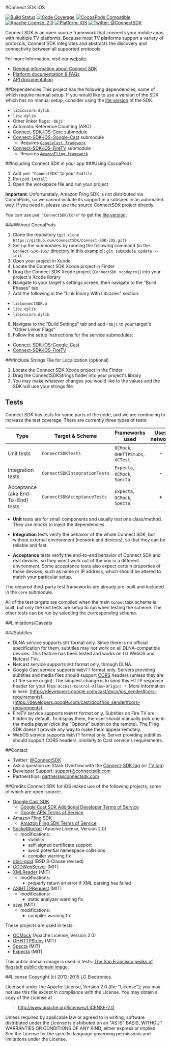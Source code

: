 #Connect SDK iOS

[![Build Status](https://travis-ci.org/ConnectSDK/Connect-SDK-iOS.svg)](https://travis-ci.org/ConnectSDK/Connect-SDK-iOS)
[![Code Coverage](https://img.shields.io/codecov/c/github/ConnectSDK/Connect-SDK-iOS/dev.svg)](https://codecov.io/github/ConnectSDK/Connect-SDK-iOS)
[![CocoaPods Compatible](https://img.shields.io/cocoapods/v/ConnectSDK.svg)](https://cocoapods.org/pods/ConnectSDK)
[![Apache License, 2.0](https://img.shields.io/cocoapods/l/ConnectSDK.svg)](https://github.com/ConnectSDK/Connect-SDK-iOS/blob/master/LICENSE)
[![Platform: iOS](https://img.shields.io/cocoapods/p/ConnectSDK.svg)](http://cocoadocs.org/docsets/ConnectSDK/)
[![Twitter: @ConnectSDK](https://img.shields.io/badge/twitter-@ConnectSDK-blue.svg)](https://twitter.com/ConnectSDK)

Connect SDK is an open source framework that connects your mobile apps with multiple TV platforms. Because most TV platforms support a variety of protocols, Connect SDK integrates and abstracts the discovery and connectivity between all supported protocols.

For more information, visit our [website](http://www.connectsdk.com/).

* [General information about Connect SDK](http://www.connectsdk.com/discover/)
* [Platform documentation & FAQs](http://www.connectsdk.com/docs/ios/)
* [API documentation](http://www.connectsdk.com/apis/ios/)

##Dependencies
This project has the following dependencies, some of which require manual setup. If you would like to use a version of the SDK which has no manual setup, consider using the [lite version](https://github.com/ConnectSDK/Connect-SDK-iOS-Lite) of the SDK.

* `libicucore.dylib`
* `libz.dylib`
* Other linker flags: `-ObjC`
* Automatic Reference Counting (ARC)
* [Connect-SDK-iOS-Core](https://github.com/ConnectSDK/Connect-SDK-iOS-Core) submodule
* [Connect-SDK-iOS-Google-Cast](https://github.com/ConnectSDK/Connect-SDK-iOS-Google-Cast) submodule
  - Requires [`GoogleCast.framework`](https://developers.google.com/cast/docs/developers#libraries)
* [Connect-SDK-iOS-FireTV](https://github.com/ConnectSDK/Connect-SDK-iOS-FireTV) submodule
  - Requires [`AmazonFling.framework`](https://developer.amazon.com/public/apis/experience/fling/docs/amazon-fling-sdk-download)

##Including Connect SDK in your app
###Using CocoaPods
1. Add `pod "ConnectSDK"` to your `Podfile`
2. Run `pod install`
3. Open the workspace file and run your project

**Important**: Unfortunately, Amazon Fling SDK is not distributed via CocoaPods, so we cannot include its support in a subspec in an automated way. If you need it, please use the source ConnectSDK project directly.

You can use `pod "ConnectSDK/Core"` to get the [lite version](https://github.com/ConnectSDK/Connect-SDK-iOS-Lite).

###Without CocoaPods

1. Clone the repository (`git clone https://github.com/ConnectSDK/Connect-SDK-iOS.git`)
2. Set up the submodules by running the following command (in the `Connect-SDK-iOS/` directory in this example): `git submodule update --init`
3. Open your project in Xcode
4. Locate the Connect SDK Xcode project in Finder
5. Drag the Connect SDK Xcode project (`ConnectSDK.xcodeproj`) into your project's Xcode library
6. Navigate to your target's settings screen, then navigate to the "Build Phases" tab
7. Add the following in the "Link Binary With Libraries" section:
 - `libConnectSDK.a`
 - `libz.dylib`
 - `libicucore.dylib`
8. Navigate to the "Build Settings" tab and add `-ObjC` to your target's "Other Linker Flags"
9. Follow the setup instructions for the service submodules:
 - [Connect-SDK-iOS-Google-Cast](https://github.com/ConnectSDK/Connect-SDK-iOS-Google-Cast)
 - [Connect-SDK-iOS-FireTV](https://github.com/ConnectSDK/Connect-SDK-iOS-FireTV)

###Include Strings File for Localization (optional)
1. Locate the Connect SDK Xcode project in the Finder
2. Drag the ConnectSDKStrings folder into your project's library
3. You may make whatever changes you would like to the values and the SDK will use your strings file

## Tests

Connect SDK has tests for some parts of the code, and we are continuing to increase the test coverage. There are currently three types of tests:

Type | Target &amp; Scheme | Frameworks used | Uses network | Fast | Reliable
-----|---------------------|-----------------|:------------:|:----:|:-------:
Unit tests | `ConnectSDKTests` | `OCMock`, `OHHTTPStubs`, `XCTest` | **-** | **+** | **+**
Integration tests | `ConnectSDKIntegrationTests` | `Expecta`, `OCMock`, `Specta` | **-** | **+** | **+**
Acceptance (aka End-To-End) tests | `ConnectSDKAcceptanceTests` | `Expecta`, `OCMock`, `Specta` | **+** | **-** | **±**

* **Unit** tests are for small components and usually test one class/method. They use mocks to inject the dependencies.

* **Integration** tests verify the behavior of the whole Connect SDK, but without external environment (network and devices), so that they can be reliable and fast.

* **Acceptance** tests verify the end-to-end behavior of Connect SDK and real devices, so they won't work out of the box in a different environment. Some acceptance tests also expect certain properties of those devices, such as name or IP address, which should be altered to match your particular setup.

The required third-party test frameworks are already pre-built and included in the `core` submodule.

All of the test targets are compiled when the main `ConnectSDK` scheme is built, but only the unit tests are setup to run when testing the scheme. The other tests can be run by selecting the corresponding scheme.

##Limitations/Caveats

###Subtitles

- DLNA service supports `SRT` format only. Since there is no official specification for them, subtitles may not work on all DLNA-compatible devices. This feature has been tested and works on LG WebOS and Netcast TVs.
- Netcast service supports `SRT` format only, through DLNA.
- Google Cast service supports `WebVTT` format only. Servers providing subtitles and media files should support [CORS](https://en.wikipedia.org/wiki/Cross-origin_resource_sharing) headers (unless they are of the same origin). The simplest change is to send this HTTP response header for your files: `Access-Control-Allow-Origin: *`. More information is here: [https://developers.google.com/cast/docs/ios_sender#cors-requirements](https://developers.google.com/cast/docs/ios_sender#cors-requirements).
- FireTV service supports `WebVTT` format only. Subtitles on Fire TV are hidden by default. To display them, the user should manually pick one in the media player (click the "Options" button on the remote). The Fling SDK doesn't provide any way to make them appear remotely.
- WebOS service supports `WebVTT` format only. Server providing subtitles should support CORS headers, similarly to Cast service's requirements.

##Contact
- Twitter: [@ConnectSDK](https://twitter.com/ConnectSDK)
- Ask a question on Stack Overflow with the [Connect-SDK tag](https://stackoverflow.com/tags/connect-sdk) (or [TV tag](https://stackoverflow.com/tags/tv))
- Developer Support: [support@connectsdk.com](mailto:support@connectsdk.com)
- Partnerships: [partners@connectsdk.com](mailto:partners@connectsdk.com)

##Credits
Connect SDK for iOS makes use of the following projects, some of which are open-source:

* [Google Cast SDK](https://developers.google.com/cast/)
  - [Google Cast SDK Additional Developer Terms of Service](https://developers.google.com/cast/docs/terms)
  - [Google APIs Terms of Service](https://developers.google.com/terms/)
* [Amazon Fling SDK](https://developer.amazon.com/fling)
  - [Amazon Fling SDK Terms of Service](https://developer.amazon.com/public/support/pml.html)
* [SocketRocket](https://github.com/Square/SocketRocket) (Apache License, Version 2.0)
  - modifications:
    - stability
    - self-signed certificate support
    - avoid potential namespace collisions
    - compiler warning fix
* [objc-guid](https://code.google.com/p/objc-guid/) (BSD 3-Clause revised)
* [GCDWebServer](https://github.com/swisspol/GCDWebServer) (MIT)
* [XMLReader](https://github.com/amarcadet/XMLReader) (MIT)
  - modifications:
    - properly return an error if XML parsing has failed
* [ASIHTTPRequest](https://github.com/pokeb/asi-http-request) (MIT)
  - modifications:
    - static analyzer warning fix
* [xswi](https://github.com/skjolber/xswi) (MIT)
  - modifications:
    - compiler warning fix

These projects are used in tests:

* [OCMock](http://ocmock.org/) (Apache License, Version 2.0)
* [OHHTTPStubs](https://github.com/AliSoftware/OHHTTPStubs/) (MIT)
* [Specta](https://github.com/specta/specta/) (MIT)
* [Expecta](https://github.com/specta/expecta/) (MIT)

This public domain image is used in tests: [The San Francisco peaks of flagstaff public domain image](http://www.public-domain-image.com/free-images/nature-landscapes/peaks/the-san-francisco-peaks-of-flagstaff).

##License
Copyright (c) 2013-2015 LG Electronics.

Licensed under the Apache License, Version 2.0 (the "License");
you may not use this file except in compliance with the License.
You may obtain a copy of the License at

> http://www.apache.org/licenses/LICENSE-2.0

Unless required by applicable law or agreed to in writing, software
distributed under the License is distributed on an "AS IS" BASIS,
WITHOUT WARRANTIES OR CONDITIONS OF ANY KIND, either express or implied.
See the License for the specific language governing permissions and
limitations under the License.
